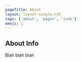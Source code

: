 ```yaml
---
pageTitle: About
layout: layout-single.njk
tags: ['about', 'pages', 'junk']
emoji: 🔎
---
```


## About Info

Blah blah blah